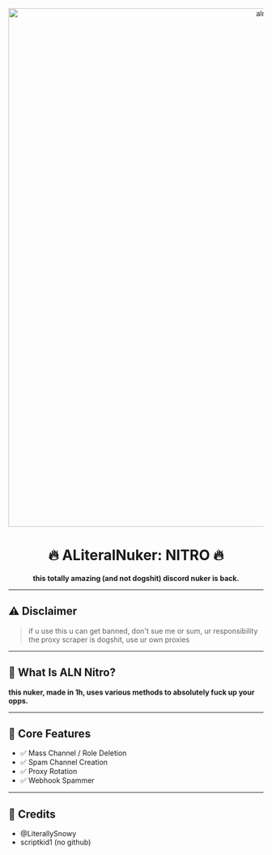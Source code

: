 <p align="center">
  <img width="1024" height="1024" alt="aln no bg" src="https://github.com/user-attachments/assets/03511ae4-612c-4a9b-b09e-37885caa71a5" />
</p>

<h1 align="center">🔥 ALiteralNuker: NITRO 🔥</h1>
<p align="center"><b>this totally amazing (and not dogshit) discord nuker is back.</b></p>

---

## ⚠️ Disclaimer

> if u use this u can get banned, don't sue me or sum, ur responsibility  
> the proxy scraper is dogshit, use ur own proxies

---

## 🧠 What Is ALN Nitro?

**this nuker, made in 1h, uses various methods to absolutely fuck up your opps.**

---

## 🚀 Core Features

- ✅ Mass Channel / Role Deletion  
- ✅ Spam Channel Creation  
- ✅ Proxy Rotation  
- ✅ Webhook Spammer  

---

## 📝 Credits
- @LiterallySnowy 
- scriptkid1 (no github)
